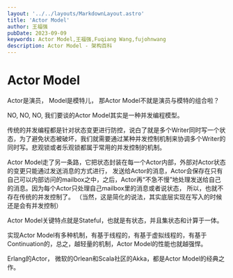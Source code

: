 ```yaml
---
layout: '../../layouts/MarkdownLayout.astro'
title: 'Actor Model'
author: 王福强
pubDate: 2023-09-09
keywords: Actor Model,王福强,Fuqiang Wang,fujohnwang
description: Actor Model - 架构百科
---
```


# Actor Model

Actor是演员， Model是模特儿， 那Actor Model不就是演员与模特的组合啦？

NO, NO, NO,  我们要谈的Actor Model其实是一种并发编程模型。

传统的并发编程都是针对状态变更进行防控，说白了就是多个Writer同时写一个状态，为了避免状态被破坏，我们就需要通过某种并发控制机制来协调多个Writer的同时写。悲观锁或者乐观锁都属于常用的并发控制的机制。

Actor Model走了另一条路，它把状态封装在每一个Actor内部，外部对Actor状态的变更只能通过发送消息的方式进行， 发送给Actor的消息，Actor会保存在只有自己可以内部访问的mailbox之中，之后，Actor再“不急不慢”地处理发送给自己的消息。因为每个Actor只处理自己mailbox里的消息或者说状态， 所以，也就不存在传统的并发控制了。 （当然，这是简化的说法，其实底层实现在写入的时候还是会有并发控制）

Actor Model关键特点就是Stateful，也就是有状态，并且集状态和计算于一体。

实现Actor Model有多种机制，有基于线程的，有基于虚拟线程的，有基于Continuation的，总之，越轻量的机制，Actor Model的性能也就越强悍。

Erlang的Actor， 微软的Orlean和Scala社区的Akka，都是Actor Model的经典之作。

